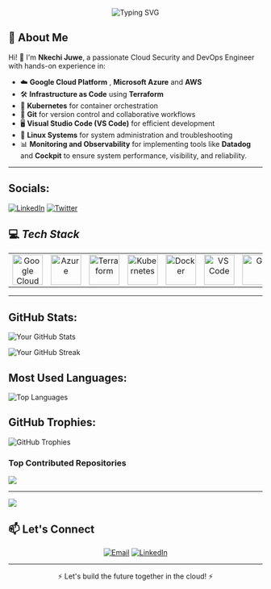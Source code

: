<!-- Header Section -->
<p align="center">
  <img src="https://readme-typing-svg.demolab.com?font=Fira+Code&size=30&duration=4000&pause=500&center=true&vCenter=true&multiline=true&width=600&height=80&lines=Hello!+I'm+Nkechi Juwe;Cloud Security+%26+DevOps+Engineer" alt="Typing SVG" />
</p>

<!-- About Me Section -->
## 🚀 **About Me**
Hi! 👋 I'm **Nkechi Juwe**, a passionate Cloud Security and DevOps Engineer with hands-on experience in:
- ☁️ **Google Cloud Platform** , **Microsoft Azure** and **AWS**
- 🛠️ **Infrastructure as Code** using **Terraform**  
- 🚢 **Kubernetes** for container orchestration  
- 🐙 **Git** for version control and collaborative workflows
- 🖥️ **Visual Studio Code (VS Code)** for efficient development
- 🐧 **Linux Systems** for system administration and troubleshooting
-  📊 **Monitoring and Observability** for implementing tools like **Datadog** and **Cockpit** to ensure system performance, visibility, and reliability.

---


##  Socials:

[![LinkedIn](https://img.shields.io/badge/LinkedIn-%230077B5.svg?style=flat&logo=linkedin&logoColor=white)](https://www.linkedin.com/in/nkechi-juwe/)
[![Twitter](https://img.shields.io/badge/Twitter-%231DA1F2.svg?style=flat&logo=twitter&logoColor=white)]()


## 💻 *Tech Stack*
<table align="center">
 <tr>
   <td align="center"><img src="https://cdn.jsdelivr.net/gh/devicons/devicon/icons/googlecloud/googlecloud-original.svg" width="60" alt="Google Cloud"/></td>
   <td align="center"><img src="https://cdn.jsdelivr.net/gh/devicons/devicon/icons/azure/azure-original.svg" width="60" alt="Azure"/></td>
   <td align="center"><img src="https://cdn.jsdelivr.net/gh/devicons/devicon/icons/terraform/terraform-original.svg" width="60" alt="Terraform"/></td>
   <td align="center"><img src="https://cdn.jsdelivr.net/gh/devicons/devicon/icons/kubernetes/kubernetes-plain.svg" width="60" alt="Kubernetes"/></td>
   <td align="center"><img src="https://cdn.jsdelivr.net/gh/devicons/devicon/icons/docker/docker-original.svg" width="60" alt="Docker"/></td>
   <td align="center"><img src="https://cdn.jsdelivr.net/gh/devicons/devicon/icons/vscode/vscode-original.svg" width="60" alt="VS Code"/></td>
   <td align="center"><img src="https://cdn.jsdelivr.net/gh/devicons/devicon/icons/git/git-original.svg" width="60" alt="Git"/></td>
   <td align="center"><img src="https://cdn.jsdelivr.net/gh/devicons/devicon/icons/linux/linux-original.svg" width="60" alt="Linux"/></td>
   <td align="center"><img src="https://img.shields.io/badge/Datadog-632CA6?style=flat&logo=datadog&logoColor=white" alt="Datadog" /></td>
   <td align="center"><img src="https://img.shields.io/badge/Cockpit-005CA9?style=flat&logoColor=white" alt="Cockpit"/></td>
 </tr>
</table>
 
---


##  GitHub Stats:

![Your GitHub Stats](https://github-readme-stats.vercel.app/api?username=NkJuwe&show_icons=true&theme=dark&count_private=true)

![Your GitHub Streak](https://github-readme-streak-stats.herokuapp.com/?user=NkJuwe&theme=dark&hide_border=false)


##  Most Used Languages:

![Top Languages](https://github-readme-stats.vercel.app/api/top-langs/?username=NkJuwe&layout=compact&theme=dark)


##  GitHub Trophies:

![GitHub Trophies](https://github-profile-trophy.vercel.app/?username=NkJuwe&theme=darkhub&margin-w=15&margin-h=15)

###  Top Contributed Repositories
![](https://github-contributor-stats.vercel.app/api?username=NkJuwe&limit=5&theme=dark&combine_all_yearly_contributions=true)


---
[![](https://visitcount.itsvg.in/api?id=Emmywelly&icon=0&color=0)](https://visitcount.itsvg.in)


<!-- Contact Section -->
## 📫 **Let's Connect**
<p align="center">
  <a href="mailto:nikkyjuwe@gmail.com"><img src="https://img.shields.io/badge/Email-D14836?logo=gmail&logoColor=white&style=for-the-badge" alt="Email"/></a>
  <a href="https://www.linkedin.com/in/nkechi-juwe/"><img src="https://img.shields.io/badge/LinkedIn-0077B5?logo=linkedin&logoColor=white&style=for-the-badge" alt="LinkedIn"/></a>
</p>

---

<p align="center">⚡ Let's build the future together in the cloud! ⚡</p>







<!---
NkJuwe/NkJuwe is a ✨ special ✨ repository because its `README.md` (this file) appears on your GitHub profile.
You can click the Preview link to take a look at your changes.
--->
